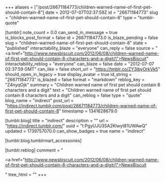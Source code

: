 +++
aliases = ["/post/26671184773/children-warned-name-of-first-pet-should-contain-8"]
date = 2012-07-07T02:37:59Z
id = "26671184773"
slug = "children-warned-name-of-first-pet-should-contain-8"
type = "tumblr-quote"

[tumblr]
note_count = 0.0
can_send_in_message = true
is_blocks_post_format = false
id = 26671184773.0
is_blaze_pending = false
slug = "children-warned-name-of-first-pet-should-contain-8"
state = "published"
interactability_blaze = "everyone"
can_reply = false
source = "<a href=\"http://www.newsbiscuit.com/2012/06/08/children-warned-name-of-first-pet-should-contain-8-characters-and-a-digit/\">NewsBiscuit</a>"
interactability_reblog = "everyone"
can_blaze = false
date = "2012-07-07 02:37:59 GMT"
can_like = false
short_url = "https://tmblr.co/ZY3jbyOrkVk5"
should_open_in_legacy = true
display_avatar = true
id_string = "26671184773"
is_blazed = false
format = "markdown"
reblog_key = "Z4nyqOjk"
summary = "Children warned name of first pet should contain 8 characters and a digit"
text = "Children warned name of first pet should contain 8 characters and a digit"
can_reblog = false
type = "quote"
blog_name = "indirect"
post_url = "https://indirect.tumblr.com/post/26671184773/children-warned-name-of-first-pet-should-contain-8"
timestamp = 1341628679.0

[tumblr.blog]
title = "indirect"
description = ""
url = "https://indirect.tumblr.com/"
uuid = "t:PgyUJU3SA2Klwyt81UWAwQ"
updated = 1739757070.0
can_show_badges = true
name = "indirect"

[tumblr.blog.tumblrmart_accessories]

[tumblr.reblog]
comment = "<p><a href=\"http://www.newsbiscuit.com/2012/06/08/children-warned-name-of-first-pet-should-contain-8-characters-and-a-digit/\">NewsBiscuit</a></p>"
tree_html = ""
+++
